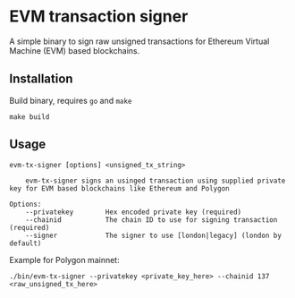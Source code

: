 # EVM transaction signer 
A simple binary to sign raw unsigned transactions for Ethereum Virtual Machine (EVM) based blockchains. 

## Installation 
Build binary, requires `go` and `make`
````
make build
````

## Usage 
```
evm-tx-signer [options] <unsigned_tx_string>

	evm-tx-signer signs an usinged transaction using supplied private key for EVM based blockchains like Ethereum and Polygon 

Options:
    --privatekey		Hex encoded private key (required)
    --chainid			The chain ID to use for signing transaction (required)
    --signer			The signer to use [london|legacy] (london by default)
```

Example for Polygon mainnet:
```
./bin/evm-tx-signer --privatekey <private_key_here> --chainid 137 <raw_unsigned_tx_here>
```